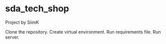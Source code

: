 # sda_tech_shop
Project by SiimK 

Clone the repository.
Create virtual environment.
Run requirements file.
Run server.
